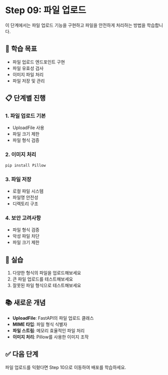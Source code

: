 # Step 09: 파일 업로드

이 단계에서는 파일 업로드 기능을 구현하고 파일을 안전하게 처리하는 방법을 학습합니다.

## 🎯 학습 목표

- 파일 업로드 엔드포인트 구현
- 파일 유효성 검사
- 이미지 파일 처리
- 파일 저장 및 관리

## 📋 단계별 진행

### 1. 파일 업로드 기본

- UploadFile 사용
- 파일 크기 제한
- 파일 형식 검증

### 2. 이미지 처리

```bash
pip install Pillow
```

### 3. 파일 저장

- 로컬 파일 시스템
- 파일명 안전성
- 디렉토리 구조

### 4. 보안 고려사항

- 파일 형식 검증
- 악성 파일 차단
- 파일 크기 제한

## 🔧 실습

1. 다양한 형식의 파일을 업로드해보세요
2. 큰 파일 업로드를 테스트해보세요
3. 잘못된 파일 형식으로 테스트해보세요

## 📚 새로운 개념

- **UploadFile**: FastAPI의 파일 업로드 클래스
- **MIME 타입**: 파일 형식 식별자
- **파일 스트림**: 메모리 효율적인 파일 처리
- **이미지 처리**: Pillow를 사용한 이미지 조작

## ✅ 다음 단계

파일 업로드를 익혔다면 Step 10으로 이동하여 배포를 학습하세요.

